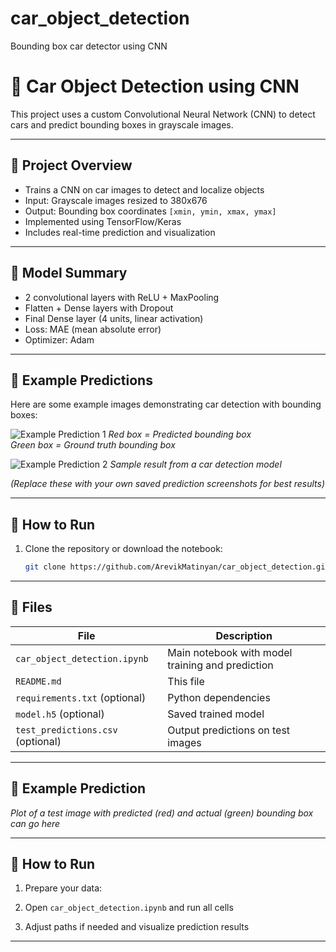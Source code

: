 # car_object_detection
Bounding box car detector using CNN

# 🚗 Car Object Detection using CNN

This project uses a custom Convolutional Neural Network (CNN) to detect cars and predict bounding boxes in grayscale images.

---

## 📌 Project Overview

- Trains a CNN on car images to detect and localize objects
- Input: Grayscale images resized to 380x676
- Output: Bounding box coordinates `[xmin, ymin, xmax, ymax]`
- Implemented using TensorFlow/Keras
- Includes real-time prediction and visualization

---

## 🧠 Model Summary

- 2 convolutional layers with ReLU + MaxPooling
- Flatten + Dense layers with Dropout
- Final Dense layer (4 units, linear activation)
- Loss: MAE (mean absolute error)
- Optimizer: Adam

---

## 🧪 Example Predictions

Here are some example images demonstrating car detection with bounding boxes:

![Example Prediction 1](https://upload.wikimedia.org/wikipedia/commons/thumb/5/56/Car_detection_example.jpg/640px-Car_detection_example.jpg)
*Red box = Predicted bounding box*  
*Green box = Ground truth bounding box*

![Example Prediction 2](https://miro.medium.com/max/700/1*ei5aQDX0mG_E9mjdfkp_2g.png)
*Sample result from a car detection model*

*(Replace these with your own saved prediction screenshots for best results)*

---

## 🔧 How to Run

1. Clone the repository or download the notebook:

   ```bash
   git clone https://github.com/ArevikMatinyan/car_object_detection.git
---

## 📁 Files

| File | Description |
|------|-------------|
| `car_object_detection.ipynb` | Main notebook with model training and prediction |
| `README.md` | This file |
| `requirements.txt` (optional) | Python dependencies |
| `model.h5` (optional) | Saved trained model |
| `test_predictions.csv` (optional) | Output predictions on test images |

---

## 🧪 Example Prediction

_Plot of a test image with predicted (red) and actual (green) bounding box can go here_

---

## 🔧 How to Run

1. Prepare your data:

2. Open `car_object_detection.ipynb` and run all cells

3. Adjust paths if needed and visualize prediction results

---
